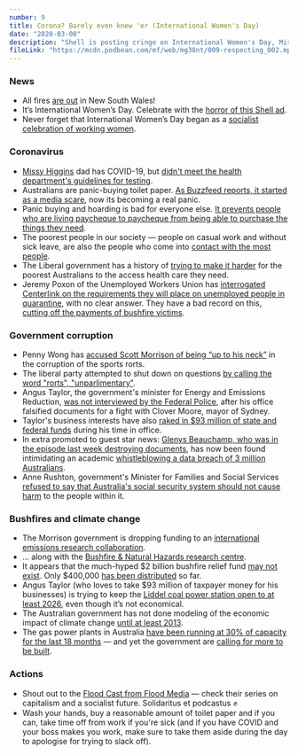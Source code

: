 ```yaml
---
number: 9
title: Corona? Barely even knew 'er (International Women's Day)
date: "2020-03-08"
description: "Shell is posting cringe on International Women's Day, Missy Higgins' dad has Coronavirus, and the Australian government continues their efforts to make corruption a national sport. We try to make sense of the chaos in this blockbuster episode."
fileLink: "https://mcdn.podbean.com/mf/web/mg38nt/009-respecting_002.mp3"
---
```


### News

- All fires [are out](https://twitter.com/nswrfs/status/1234360507919822849) in New South Wales!
- It’s International Women’s Day. Celebrate with the [horror of this Shell ad](https://twitter.com/wheelswordsmith/status/1236027772608245760).
- Never forget that International Women’s Day began as a [socialist celebration of working women](https://www.nationalgeographic.co.uk/history-and-civilisation/2020/03/roots-of-international-womens-day-are-more-radical-you-think).

### Coronavirus

- [Missy Higgins](https://www.youtube.com/watch?v=qKn7XAMNV-g) dad has COVID-19, but [didn't meet the health department's guidelines for testing](https://thenewdaily.com.au/news/state/vic/2020/03/08/coronavirus-missy-higgins-dad/).
- Australians are panic-buying toilet paper. [As Buzzfeed reports, it started as a media scare](https://www.buzzfeed.com/cameronwilson/toilet-paper-panic-coronavirus-australia-media), now its becoming a real panic.
- Panic buying and hoarding is bad for everyone else. [It prevents people who are living paycheque to paycheque from being able to purchase the things they need](https://www.abc.net.au/radio/programs/the-signal/covid-19-panic/12022402).
- The poorest people in our society — people on casual work and without sick leave, are also the people who come into [contact with the most people](https://twitter.com/abcnews/status/1236462655012917249).
- The Liberal government has a history of [trying to make it harder](https://www.abc.net.au/news/2014-12-09/federal-government-dumps-gp-co-payment/5955012) for the poorest Australians to the access health care they need.
- Jeremy Poxon of the Unemployed Workers Union has [interrogated Centerlink on the requirements they will place on unemployed people in quarantine](https://twitter.com/jeremypoxon/status/1234678166876090370), with no clear answer. They have a bad record on this, [cutting off the payments of bushfire victims](https://www.smh.com.au/politics/federal/government-apologises-for-bushfire-payment-bungle-20200112-p53qs5.html).

### Government corruption

- Penny Wong has [accused Scott Morrison of being “up to his neck”](https://twitter.com/SenatorWong/status/1234397307514179584) in the corruption of the sports rorts.
- The liberal party attempted to shut down on questions [by calling the word "rorts", "unparlimentary"](https://twitter.com/MurrayWatt/status/1234289092738682880).
- Angus Taylor, the government's minister for Energy and Emissions Reduction, [was not interviewed by the Federal Police](https://www.abc.net.au/news/2020-03-02/angus-taylor-says-police-probes-thorough-clover-moore-sydney/12018960), after his office falsified documents for a fight with Clover Moore, mayor of Sydney.
- Taylor's business interests have also [raked in $93 million of state and federal funds](https://theaimn.com/speaking-of-rorts/) during his time in office.
- In extra promoted to guest star news: [Glenys Beauchamp, who was in the episode last week destroying documents](/008-stop-the-floats/), has now been found intimidating an academic [whistleblowing a data breach of 3 million Australians](https://www.theguardian.com/australia-news/2020/mar/08/melbourne-professor-quits-after-health-department-pressures-her-over-data-breach).
- Anne Rushton, government's Minister for Families and Social Services [refused to say that Australia's social security system should not cause harm](https://twitter.com/SenatorSiewert/status/1235452047064891392) to the people within it.

### Bushfires and climate change

- The Morrison government is dropping funding to an [international emissions research collaboration](https://www.theguardian.com/environment/2020/mar/06/morrison-government-to-stop-funding-20m-international-collaboration-on-shift-to-zero-emissions).
- ... along with the [Bushfire & Natural Hazards research centre](https://twitter.com/SenKimCarr/status/1234975399123111937).
- It appears that the much-hyped $2 billion bushfire relief fund [may not exist](https://www.theaustralian.com.au/nation/politics/senate-estimates-labor-accuses-scott-morrisons-2bn-bushfire-fund-of-not-existing/news-story/c6c94eaf2a8f44a1ee0113d868770ea2). Only $400,000 [has been distributed](https://www.smh.com.au/politics/nsw/bushfire-relief-for-business-farms-slows-as-politicians-bicker-over-rules-20200301-p545r5.html) so far.
- Angus Taylor (who loves to take $93 million of taxpayer money for his businesses) is trying to keep the [Liddel coal power station open to at least 2026](https://twitter.com/KetanJ0/status/1234358166466498563), even though it’s not economical.
- The Australian government has not done modeling of the economic impact of climate change [until at least 2013](https://twitter.com/jennymcallister/status/1235347617183420417).
- The gas power plants in Australia [have been running at 30% of capacity for the last 18 months](https://www.theguardian.com/environment/2020/mar/08/expensive-and-underperforming-energy-audit-finds-gas-power-running-well-below-capacity) — and yet the government are [calling for more to be built](/004-methane-clown-posse/).


### Actions

- Shout out to the [Flood Cast from Flood Media](https://www.floodmedia.org/floodcast) — check their series on capitalism and a socialist future. Solidaritus et podcastus ✊
- Wash your hands, buy a reasonable amount of toilet paper and if you can, take time off from work if you're sick (and if you have COVID and your boss makes you work, make sure to take them aside during the day to apologise for trying to slack off).
